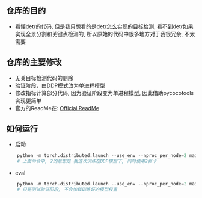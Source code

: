 

## 仓库的目的
- 看懂detr的代码, 但是我只想看的是detr怎么实现的目标检测, 看不到detr如果实现全景分割和关键点检测的, 所以原始的代码中很多地方对于我很冗余, 不太需要

## 仓库的主要修改
- 无关目标检测代码的删除
- 验证阶段，由DDP模式改为单进程模型
- 修改指标计算部分代码, 因为验证阶段变为单进程模型, 因此借助pycocotools实现更简单
- 官方的ReadMe在: [Official ReadMe](Official_README.md)

## 如何运行

- 启动
```python
    python -m torch.distributed.launch --use_env --nproc_per_node=2 main.py
    # 上面命令中, 2的意思是 我这次训练在DDP模型下, 同时使用2张卡
```

- eval
```python
    python -m torch.distributed.launch --use_env --nproc_per_node=2 main.py --eval
    # 只是测试验证阶段, 不会加载训练好的模型权重
```